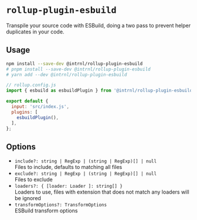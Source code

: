# `rollup-plugin-esbuild`

Transpile your source code with ESBuild, doing a two pass to prevent helper
duplicates in your code.

## Usage

```sh
npm install --save-dev @intrnl/rollup-plugin-esbuild
# pnpm install --save-dev @intrnl/rollup-plugin-esbuild
# yarn add --dev @intrnl/rollup-plugin-esbuild
```

```js
// rollup.config.js
import { esbuild as esbuildPlugin } from '@intrnl/rollup-plugin-esbuild';

export default {
  input: 'src/index.js',
  plugins: [
    esbuildPlugin(),
  ],
};
```

## Options

- `include?: string | RegExp | (string | RegExp)[] | null`  
  Files to include, defaults to matching all files
- `exclude?: string | RegExp | (string | RegExp)[] | null`  
  Files to exclude
- `loaders?: { [loader: Loader ]: string[] }`  
  Loaders to use, files with extension that does not match any loaders will be
  ignored
- `transformOptions?: TransformOptions`  
  ESBuild transform options
